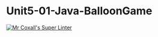 # Unit5-01-Java-BalloonGame
[![Mr Coxall's Super Linter](https://github.com/ICS4U-Programming-MelodyB/Unit5-01-Java-BalloonGame/workflows/Mr%20Coxall's%20Super%20Linter/badge.svg)](https://github.com/ICS4U-Programming-MelodyB/Unit5-01-Java-BalloonGame/actions/)
